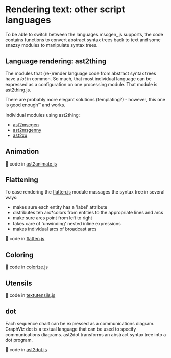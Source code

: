 # Rendering text: other script languages

To be able to switch between the languages mscgen_js supports, the code contains
functions to convert abstract syntax trees back to text and some snazzy
modules to manipulate syntax trees.


## Language rendering: ast2thing
The modules that (re-)render language code from abstract syntax trees
have a _lot_ in common. So much, that most individual language can be
expressed as a configuration on one processing module. That module is [ast2thing.js](ast2thing.js). 

There are probably more elegant solutions (templating?) - however, 
this one is good enough&trade; and works.

Individual modules using ast2thing:
- [ast2mscgen](ast2mscgen)
- [ast2msgenny](ast2msgenny)
- [ast2xu](ast2xu)

## Animation
:page_with_curl: code in [ast2animate.js](ast2animate.js)

## Flattening
To ease rendering the [flatten.js](flatten.js) module massages the
syntax tree in several ways:
- makes sure each entity has a 'label' attribute
- distributes teh arc*colors from entities to the appropriate lines and arcs
- make sure arcs point from left to right
- takes care of 'unwinding' nested inline expressions
- makes individual arcs of broadcast arcs

:page_with_curl: code in [flatten.js](flatten.js)

## Coloring
:page_with_curl: code in [colorize.js](colorize.js)

## Utensils
:page_with_curl: code in [textutensils.js](textutensils.js)

## dot
Each sequence chart can be expressed as a communications diagram.
GraphViz dot is a textual language that can be used to specify
communications diagrams. ast2dot transforms an abstract syntax
tree into a dot program.

:page_with_curl: code in [ast2dot.js](ast2dot.js)
